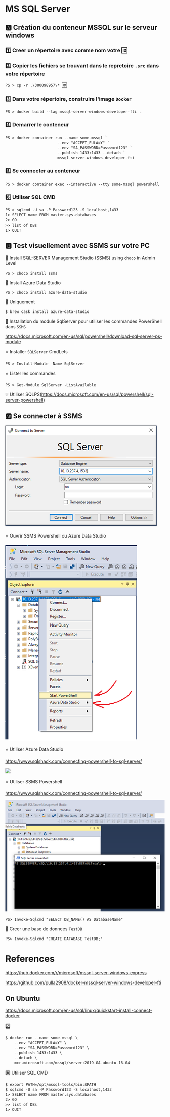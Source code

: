 # MS SQL Server

## :a: Création du conteneur MSSQL sur le serveur windows

### :one: Creer un répertoire avec comme nom votre :id:

### :two: Copier les fichiers se trouvant dans le repretoire `.src` dans votre répertoire

`PS > cp -r .\300098957\* `:id:` `

### :three: Dans votre répertoire, construire l'image `Docker`

```
PS > docker build --tag mssql-server-windows-developer-fti .
```

### :four: Demarrer le conteneur

```
PS > docker container run --name some-mssql `
                       --env "ACCEPT_EULA=Y" `
                       --env "SA_PASSWORD=Password123" `
                       --publish 1433:1433 --detach `
                       mssql-server-windows-developer-fti
```

### :five: Se connecter au conteneur

```
PS > docker container exec --interactive --tty some-mssql powershell
```


### :six: Utiliser SQL CMD

```
PS > sqlcmd -U sa -P Password123 -S localhost,1433
1> SELECT name FROM master.sys.databases
2> GO
>> list of DBs
1> QUIT
```

## :b: Test visuellement avec SSMS sur votre PC

:pushpin: Install SQL-SERVER Management Studio (SSMS) using `choco` in Admin Level

```
PS > choco install ssms
```

:pushpin: Install Azure Data Studio

```
PS > choco install azure-data-studio
```

:apple: Uniquement

```
$ brew cask install azure-data-studio
```

:pushpin: Installation du module SqlServer pour utiliser les commandes PowerShell dans `SSMS`

https://docs.microsoft.com/en-us/sql/powershell/download-sql-server-ps-module

:star: Installer `SQLServer` CmdLets 

```
PS > Install-Module -Name SqlServer
```

:star: Lister les commandes

```
PS > Get-Module SqlServer -ListAvailable
```

:bulb: Utiliser SQLPS(https://docs.microsoft.com/en-us/sql/powershell/sql-server-powershell)

## :ab: Se connecter à SSMS

![image](images/ssms.png)

:star: Ouvrir SSMS Powershell ou Azure Data Studio

<img src="images/SSMS_Menu.png" width="" heigth=""></img>


:star: Utiliser Azure Data Studio

https://www.sqlshack.com/connecting-powershell-to-sql-server/


<img src="images/SQL_ADS.png" width="" heigth=""></img>

:star: Utiliser SSMS Powershell

https://www.sqlshack.com/connecting-powershell-to-sql-server/


<img src="images/SQL_PS.png" width="" heigth=""></img>


```
PS> Invoke-Sqlcmd "SELECT DB_NAME() AS DatabaseName"
```

:pushpin: Creer une base de donnees `TestDB`

```
PS> Invoke-Sqlcmd "CREATE DATABASE TestDB;"
```



# References

https://hub.docker.com/r/microsoft/mssql-server-windows-express

https://github.com/pulla2908/docker-mssql-server-windows-developer-fti


## On Ubuntu

https://docs.microsoft.com/en-us/sql/linux/quickstart-install-connect-docker

:seven: 

```
$ docker run --name some-mssql \
    --env "ACCEPT_EULA=Y" \
    --env "SA_PASSWORD=Password123" \
    --publish 1433:1433 \
    --detach \
    mcr.microsoft.com/mssql/server:2019-GA-ubuntu-16.04
```

:eight: Utiliser SQL CMD

```
$ export PATH=/opt/mssql-tools/bin:$PATH
$ sqlcmd -U sa -P Password123 -S localhost,1433
1> SELECT name FROM master.sys.databases
2> GO
>> list of DBs
1> QUIT
```

